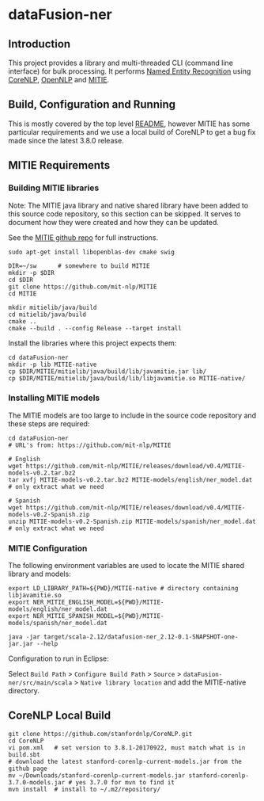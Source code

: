 # dataFusion-ner

## Introduction

This project provides a library and multi-threaded CLI (command line interface) for bulk processing.
It performs [Named Entity Recognition](https://en.wikipedia.org/wiki/Named-entity_recognition) using [CoreNLP](http://stanfordnlp.github.io/CoreNLP/), [OpenNLP](http://opennlp.apache.org/) and [MITIE](https://github.com/mit-nlp/MITIE).

## Build, Configuration and Running

This is mostly covered by the top level [README](../README.md), however MITIE has some particular requirements and
we use a local build of CoreNLP to get a bug fix made since the latest 3.8.0 release.

## MITIE Requirements

### Building MITIE libraries

Note: The MITIE java library and native shared library have been added to this source code repository,
so this section can be skipped. It serves to document how they were created and how they can be updated. 

See the [MITIE github repo](https://github.com/mit-nlp/MITIE) for full instructions.

	sudo apt-get install libopenblas-dev cmake swig
	
	DIR=~/sw      # somewhere to build MITIE
	mkdir -p $DIR
	cd $DIR
	git clone https://github.com/mit-nlp/MITIE
	cd MITIE
	
	mkdir mitielib/java/build
	cd mitielib/java/build
	cmake ..
	cmake --build . --config Release --target install
	
Install the libraries where this project expects them:

	cd dataFusion-ner
	mkdir -p lib MITIE-native
	cp $DIR/MITIE/mitielib/java/build/lib/javamitie.jar lib/
	cp $DIR/MITIE/mitielib/java/build/lib/libjavamitie.so MITIE-native/
	
### Installing MITIE models

The MITIE models are too large to include in the source code repository and these steps are required:

    cd dataFusion-ner
    # URL's from: https://github.com/mit-nlp/MITIE
    
    # English
    wget https://github.com/mit-nlp/MITIE/releases/download/v0.4/MITIE-models-v0.2.tar.bz2
    tar xvfj MITIE-models-v0.2.tar.bz2 MITIE-models/english/ner_model.dat # only extract what we need
    
    # Spanish
    wget https://github.com/mit-nlp/MITIE/releases/download/v0.4/MITIE-models-v0.2-Spanish.zip
    unzip MITIE-models-v0.2-Spanish.zip MITIE-models/spanish/ner_model.dat  # only extract what we need    


### MITIE Configuration

The following environment variables are used to locate the MITIE shared library and models:

    export LD_LIBRARY_PATH=${PWD}/MITIE-native # directory containing libjavamitie.so
    export NER_MITIE_ENGLISH_MODEL=${PWD}/MITIE-models/english/ner_model.dat
    export NER_MITIE_SPANISH_MODEL=${PWD}/MITIE-models/spanish/ner_model.dat

    java -jar target/scala-2.12/datafusion-ner_2.12-0.1-SNAPSHOT-one-jar.jar --help
    
Configuration to run in Eclipse:

Select `Build Path` > `Configure Build Path` > `Source` > `dataFusion-ner/src/main/scala` > `Native library location`
and add the MITIE-native directory.

## CoreNLP Local Build

    git clone https://github.com/stanfordnlp/CoreNLP.git
    cd CoreNLP
    vi pom.xml   # set version to 3.8.1-20170922, must match what is in build.sbt
    # download the latest stanford-corenlp-current-models.jar from the github page
    mv ~/Downloads/stanford-corenlp-current-models.jar stanford-corenlp-3.7.0-models.jar # yes 3.7.0 for mvn to find it
    mvn install  # install to ~/.m2/repository/


